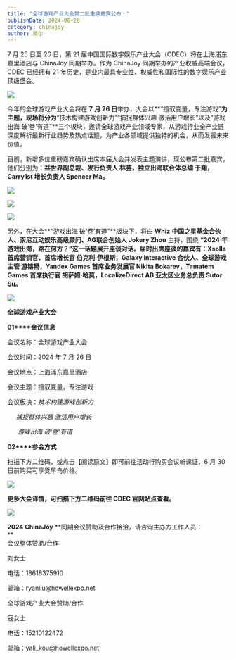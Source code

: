 ```yaml
---
title: "全球游戏产业大会第二批重磅嘉宾公布！"
publishDate: 2024-06-28
category: chinajoy
author: 莱尔
---
```


7 月 25 日至 26 日，第 21 届中国国际数字娱乐产业大会（CDEC）将在上海浦东嘉里酒店与 ChinaJoy 同期举办。作为 ChinaJoy 同期举办的产业权威高端会议，CDEC 已经拥有 21 年历史，是业内最具专业性、权威性和国际性的数字娱乐产业顶级盛会。

![](https://ec-net-1251389766.cos.ap-shanghai.myqcloud.com/wp-content/uploads/2024/06/20240628160210527-1024x607.jpg)

今年的全球游戏产业大会将在 **7** **月 26 日**举办，大会以**“擅驭变量，专注游戏”**为主题，现场将分为**“技术构建游戏创新力”“捕捉群体兴趣 激活用户增长”以及“游戏出海 破‘卷’有道”**三个板块，邀请全球游戏产业领域专家，从游戏行业全产业链深度解析最新行业趋势及热点话题，为产业各领域提供独特的机会，从而发掘未来价值。

目前，新增多位重磅嘉宾确认出席本届大会并发表主题演讲，现公布第二批嘉宾，他们分别为：**益世界副总裁、发行负责人 林芸，独立出海联合体总编 于翔，Carry1st 增长负责人 Spencer Ma。**

![](https://ec-net-1251389766.cos.ap-shanghai.myqcloud.com/wp-content/uploads/2024/06/20240628160212782-702x1024.png)

![](https://ec-net-1251389766.cos.ap-shanghai.myqcloud.com/wp-content/uploads/2024/06/20240628160216178-702x1024.jpg)

![](https://ec-net-1251389766.cos.ap-shanghai.myqcloud.com/wp-content/uploads/2024/06/20240628160218225-702x1024.png)

另外，在大会**“游戏出海 破‘卷’有道”**版块下，将由 **Whiz** **中国之星基金合伙人、索尼互动娱乐高级顾问、AG联合创始人 Jokery Zhou** 主持，围绕 **“2024** **年游戏出海，路在何方？”**这一话题展开座谈对话。届时出席座谈的嘉宾有：**Xsolla 首席营销官****、首席增长官 伯克利·伊根斯，Galaxy Interactive 合伙人、全球游戏主管 游镕畅，Yandex Games 首席业务发展官 Nikita Bokarev，Tamatem Games 首席执行官 胡萨姆·哈莫，LocalizeDirect AB 亚太区业务总负责 Sutor Su。**

![](https://ec-net-1251389766.cos.ap-shanghai.myqcloud.com/wp-content/uploads/2024/06/20240628160226207-121x1024.png)

**全球游戏产业大会**

**01****会议信息**

会议名称：全球游戏产业大会

会议时间：2024 年 7 月 26 日

会议地点：上海浦东嘉里酒店

会议主题：擅驭变量，专注游戏

会议板块：_技术构建游戏创新力_

     _捕捉群体兴趣 激活用户增长_

      _游戏出海 破‘卷’有道_

**02****参会方式**

扫描下方二维码，或点击【阅读原文】即可前往活动行购买会议听课证，6 月 30 日前购买可享受早鸟价格。

![](https://ec-net-1251389766.cos.ap-shanghai.myqcloud.com/wp-content/uploads/2024/06/20240628160233914.jpg)

**更多大会详情，可扫描下方二维码前往 CDEC 官网站点查看。**

![](https://ec-net-1251389766.cos.ap-shanghai.myqcloud.com/wp-content/uploads/2024/06/20240628160234958.jpg)

**2024 ChinaJoy** **同期会议赞助及合作接洽，请咨询主办方工作人员：  
**  
会议整体赞助/合作

刘女士

电话：18618375910 

邮箱：ryanliu@howellexpo.net  
  
全球游戏产业大会赞助/合作

寇女士

电话：15210122472

邮箱：yali\_kou@howellexpo.net
